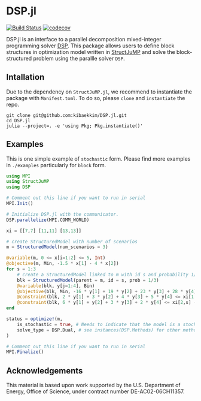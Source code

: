 # DSP.jl
[![Build Status](https://travis-ci.org/kibaekkim/DSP.jl.svg?branch=master)](https://travis-ci.org/kibaekkim/DSP.jl)
[![codecov](https://codecov.io/gh/kibaekkim/Dsp.jl/branch/master/graph/badge.svg)](https://codecov.io/gh/kibaekkim/Dsp.jl)

DSP.jl is an interface to a parallel decomposition mixed-integer programming solver [DSP](https://github.com/Argonne-National-Laboratory/DSP). 
This package allows users to define block structures in optimization model written in [StructJuMP](https://github.com/StructJuMP/StructJuMP.jl) 
and solve the block-structured problem using the parallle solver ``DSP``.

## Intallation

Due to the dependency on `StructJuMP.jl`, we recommend to instantiate the package with `Manifest.toml`.
To do so, please `clone` and `instantiate` the repo.

```
git clone git@github.com:kibaekkim/DSP.jl.git
cd DSP.jl
julia --project=. -e 'using Pkg; Pkg.instantiate()'
```

## Examples

This is one simple example of `stochastic` form.
Please find more examples in `./examples` particularly for `block` form.

```julia
using MPI
using StructJuMP
using DSP

# Comment out this line if you want to run in serial
MPI.Init()

# Initialize DSP.jl with the communicator.
DSP.parallelize(MPI.COMM_WORLD)

xi = [[7,7] [11,11] [13,13]]

# create StructuredModel with number of scenarios
m = StructuredModel(num_scenarios = 3)

@variable(m, 0 <= x[i=1:2] <= 5, Int)
@objective(m, Min, -1.5 * x[1] - 4 * x[2])
for s = 1:3
    # create a StructuredModel linked to m with id s and probability 1/3
    blk = StructuredModel(parent = m, id = s, prob = 1/3)
    @variable(blk, y[j=1:4], Bin)
    @objective(blk, Min, -16 * y[1] + 19 * y[2] + 23 * y[3] + 28 * y[4])
    @constraint(blk, 2 * y[1] + 3 * y[2] + 4 * y[3] + 5 * y[4] <= xi[1,s] - x[1])
    @constraint(blk, 6 * y[1] + y[2] + 3 * y[3] + 2 * y[4] <= xi[2,s] - x[2])
end

status = optimize!(m, 
    is_stochastic = true, # Needs to indicate that the model is a stochastic program.
    solve_type = DSP.Dual, # see instances(DSP.Methods) for other methods
)

# Comment out this line if you want to run in serial
MPI.Finalize()
```

## Acknowledgements
This material is based upon work supported by the U.S. Department of Energy, Office of Science, under contract number DE-AC02-06CH11357.
